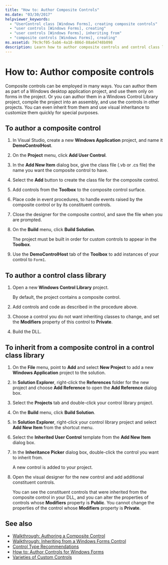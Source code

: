 ```yaml
---
title: "How to: Author Composite Controls"
ms.date: "03/30/2017"
helpviewer_keywords:
  - "UserControl class [Windows Forms], creating composite controls"
  - "user controls [Windows Forms], creating"
  - "user controls [Windows Forms], inheriting from"
  - "composite controls [Windows Forms], creating"
ms.assetid: 79c9cf05-5ab6-4a18-886d-88a64748b098
description: Learn how to author composite controls and control class libraries, and inherit from a composite control in a control class library.
---
```

# How to: Author composite controls

Composite controls can be employed in many ways. You can author them as part of a Windows desktop application project, and use them only on forms in the project. Or you can author them in a Windows Control Library project, compile the project into an assembly, and use the controls in other projects. You can even inherit from them and use visual inheritance to customize them quickly for special purposes.

## To author a composite control

1. In Visual Studio, create a new **Windows Application** project, and name it **DemoControlHost**.

2. On the **Project** menu, click **Add User Control**.

3. In the **Add New Item** dialog box, give the class file (.vb or .cs file) the name you want the composite control to have.

4. Select the **Add** button to create the class file for the composite control.

5. Add controls from the **Toolbox** to the composite control surface.

6. Place code in event procedures, to handle events raised by the composite control or by its constituent controls.

7. Close the designer for the composite control, and save the file when you are prompted.

8. On the **Build** menu, click **Build Solution**.

     The project must be built in order for custom controls to appear in the **Toolbox**.

9. Use the **DemoControlHost** tab of the **Toolbox** to add instances of your control to `Form1`.

## To author a control class library

1. Open a new **Windows Control Library** project.

     By default, the project contains a composite control.

2. Add controls and code as described in the procedure above.

3. Choose a control you do not want inheriting classes to change, and set the **Modifiers** property of this control to **Private**.

4. Build the DLL.

## To inherit from a composite control in a control class library

1. On the **File** menu, point to **Add** and select **New Project** to add a new **Windows Application** project to the solution.

2. In **Solution Explorer**, right-click the **References** folder for the new project and choose **Add Reference** to open the **Add Reference** dialog box.

3. Select the **Projects** tab and double-click your control library project.

4. On the **Build** menu, click **Build Solution**.

5. In **Solution Explorer**, right-click your control library project and select **Add New Item** from the shortcut menu.

6. Select the **Inherited User Control** template from the **Add New Item** dialog box.

7. In the **Inheritance Picker** dialog box, double-click the control you want to inherit from.

     A new control is added to your project.

8. Open the visual designer for the new control and add additional constituent controls.

     You can see the constituent controls that were inherited from the composite control in your DLL, and you can alter the properties of controls whose **Modifiers** property is **Public**. You cannot change the properties of the control whose **Modifiers** property is **Private**.

## See also

- [Walkthrough: Authoring a Composite Control](walkthrough-authoring-a-composite-control-with-visual-csharp.md)
- [Walkthrough: Inheriting from a Windows Forms Control](walkthrough-inheriting-from-a-windows-forms-control-with-visual-csharp.md)
- [Control Type Recommendations](control-type-recommendations.md)
- [How to: Author Controls for Windows Forms](how-to-author-controls-for-windows-forms.md)
- [Varieties of Custom Controls](varieties-of-custom-controls.md)
